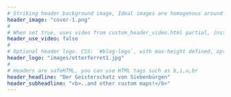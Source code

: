```yaml
---
# Striking header background image, Ideal images are homogenous around the centre and contrasting to the text. Non-ideal images can use `title_guard`
header_image: "cover-1.png"
#
# When set true, uses video from custom_header_video.html partial, instead of header_image
header_use_video: false
#
# Optional header logo. CSS: `#blog-logo`, with max-height defined, optimize to prevent scaling
header_logo: "images/otterferret1.jpg"
#
# Headers are safeHTML, you can use HTML tags such as b,i,u,br
header_headline: "Der Geisterschatz von Siebenbürgen"
header_subheadline: "<b>..and other custom maps!</b>"
---
```


